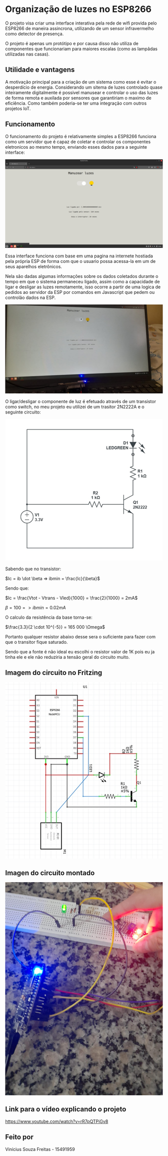 # Organização de luzes no ESP8266

O projeto visa criar uma interface interativa pela rede de wifi provida pelo ESP8266 de maneira assincrona, utilizando de um sensor infravermelho como detector de presença.

O projeto é apenas um protótipo e por causa disso não utiliza de componentes que funcionariam para maiores escalas (como as lampâdas utilizadas nas casas).

## Utilidade e vantagens

A motivação principal para a criação de um sistema como esse é evitar o desperdício de energia.
Considerando um sitema de luzes controlado quase inteiramente digitalmente é possivel manusear e controlar o uso das luzes de forma remota e auxilada por sensores que garantiriam o maximo de eficiência. Como também poderia-se ter uma integração com outros projetos IoT.

## Funcionamento

O funcionamento do projeto é relativamente simples a ESP8266 funciona como um servidor que é capaz de coletar e controlar os componentes eletronicos ao mesmo tempo, enviando esses dados para a seguinte interface:

<img src="./Images/WebPage.jpg">

Essa interface funciona com base em uma pagina na internete hostiada pela própria ESP de forma com que o usuario possa acessa-la em um de seus aparelhos eletrônicos.

Nela são dadas algumas informações sobre os dados coletados durante o tempo em que o sistema permaneceu ligado, assim como a capacidade de ligar e desligar as luzes remotamente, isso ocorre a partir de uma logica de pedidos ao servidor da ESP por comandos em Javascript que pedem ou controlão dados na ESP.

<img src="./Images/LuzLigVirtual.jpg">

O ligar/desligar o componente de luz é efetuado através de um transistor como switch, no meu projeto eu utilizei de um trasitor 2N2222A e o seguinte circuito: 

<img src="./Images/CircuitoTransitor.jpg">

Sabendo que no transistor:

$Ic = ib \dot \beta => ibmin = \frac{Ic}{\beta}$

Sendo que:

$Ic = \frac{Vtot - Vtrans - Vled}{1000} = \frac{2}{1000} = 2mA$

$\beta = 100 => ibmin = 0.02mA$

O calculo da resistência da base torna-se:

$\frac{3.3}{2 \cdot 10^{-5}} = 165 000 \Omega$

Portanto qualquer resistor abaixo desse sera o suficiente para fazer com que o transitor fique saturado.

Sendo que a fonte é não ideal eu escolhi o resistor valor de 1K pois eu ja tinha ele e ele não reduziria a tensão geral do circuito muito.

## Imagem do circuito no Fritzing

<img src="./Images/CirFritz.jpg">

## Imagen do circuito montado

<img src="./Images/ImagemCircuito.jpeg">

## Link para o vídeo explicando o projeto

https://www.youtube.com/watch?v=rR7pQTPiGv8

## Feito por

Vinícius Souza Freitas - 15491959
